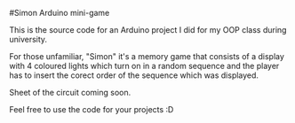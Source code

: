 #Simon Arduino mini-game

This is the source code for an Arduino project I did for my OOP class during university.

For those unfamiliar, "Simon" it's a memory game that consists of a display with 4 coloured lights which turn on in a random sequence and the player has to insert the corect order of the sequence which was displayed.

Sheet of the circuit coming soon.

Feel free to use the code for your projects :D